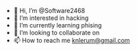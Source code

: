 - 👋 Hi, I’m @Software2468
- 👀 I’m interested in hacking
- 🌱 I’m currently learning phising
- 💞️ I’m looking to collaborate on 
- 📫 How to reach me knlerum@gmail.com


<!---
Software2468/Software2468 is a ✨ special ✨ repository because its `README.md` (this file) appears on your GitHub profile.
You can click the Preview link to take a look at your changes.
--->
